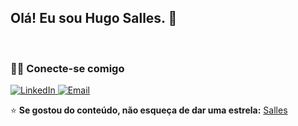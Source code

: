 <h2>Olá! Eu sou Hugo Salles. 👋</h2>
<br/>

<h3>🤝🏻 Conecte-se comigo</h3>
<p>
  <a href="https://www.linkedin.com/in/hugo-salles/" target="_blank">
    <img alt="LinkedIn" src="https://img.shields.io/badge/LinkedIn-Hugo%20Salles-blue?style=flat-square&logo=linkedin">
  </a>
  <a href="mailto:contato.hugosalles@gmail.com" target="_blank">
    <img alt="Email" src="https://img.shields.io/badge/Email-contato.hugosalles@gmail.com-D14836?style=flat-square&logo=gmail&logoColor=white">
  </a>
</p>

⭐️ **Se gostou do conteúdo, não esqueça de dar uma estrela:** [Salles](https://github.com/sallessss/sallessss) 
